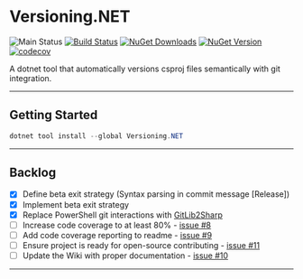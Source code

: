 # Versioning.NET

![Main Status](https://github.com/cbcrouse/Versioning.NET/workflows/Main%20Status/badge.svg?branch=main) [![Build Status](https://caseycrouse.visualstudio.com/Github/_apis/build/status/Versioning.NET/Versioning.NET-CD?branchName=main)](https://caseycrouse.visualstudio.com/Github/_build/latest?definitionId=8&branchName=main) [![NuGet Downloads](https://img.shields.io/nuget/dt/Versioning.NET)](https://www.nuget.org/stats/packages/Versioning.NET?groupby=Version) [![NuGet Version](https://img.shields.io/nuget/v/Versioning.NET)](https://www.nuget.org/packages/Versioning.NET) [![codecov](https://codecov.io/gh/cbcrouse/Versioning.NET/branch/main/graph/badge.svg?token=VT14HECMQE)](https://codecov.io/gh/cbcrouse/Versioning.NET)

A dotnet tool that automatically versions csproj files semantically with git integration.

---

## Getting Started

```powershell
dotnet tool install --global Versioning.NET
```

---

## Backlog

- [x] Define beta exit strategy (Syntax parsing in commit message [Release])
- [x] Implement beta exit strategy
- [x] Replace PowerShell git interactions with [GitLib2Sharp](https://github.com/libgit2/libgit2sharp)
- [ ] Increase code coverage to at least 80% - [issue #8](https://github.com/cbcrouse/Versioning.NET/issues/8)
- [ ] Add code coverage reporting to readme - [issue #9](https://github.com/cbcrouse/Versioning.NET/issues/9)
- [ ] Ensure project is ready for open-source contributing - [issue #11](https://github.com/cbcrouse/Versioning.NET/issues/11)
- [ ] Update the Wiki with proper documentation - [issue #10](https://github.com/cbcrouse/Versioning.NET/issues/10)

---
